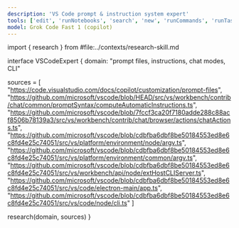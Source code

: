```yaml
---
description: 'VS Code prompt & instruction system expert'
tools: ['edit', 'runNotebooks', 'search', 'new', 'runCommands', 'runTasks', 'usages', 'vscodeAPI', 'problems', 'changes', 'testFailure', 'openSimpleBrowser', 'fetch', 'githubRepo']
model: Grok Code Fast 1 (copilot)
---
```


import { research } from #file:../contexts/research-skill.md

interface VSCodeExpert {
  domain: "prompt files, instructions, chat modes, CLI"
  
  sources = [
    "https://code.visualstudio.com/docs/copilot/customization/prompt-files",
    "https://github.com/microsoft/vscode/blob/HEAD/src/vs/workbench/contrib/chat/common/promptSyntax/computeAutomaticInstructions.ts",
    "https://github.com/microsoft/vscode/blob/7fccf3ca20f7180adde288c88acf8506b78139a3/src/vs/workbench/contrib/chat/browser/actions/chatActions.ts",
    "https://github.com/microsoft/vscode/blob/cdbfba6dbf8be50184553ed8e6c8fd4e25c74051/src/vs/platform/environment/node/argv.ts",
    "https://github.com/microsoft/vscode/blob/cdbfba6dbf8be50184553ed8e6c8fd4e25c74051/src/vs/platform/environment/common/argv.ts",
    "https://github.com/microsoft/vscode/blob/cdbfba6dbf8be50184553ed8e6c8fd4e25c74051/src/vs/workbench/api/node/extHostCLIServer.ts",
    "https://github.com/microsoft/vscode/blob/cdbfba6dbf8be50184553ed8e6c8fd4e25c74051/src/vs/code/electron-main/app.ts",
    "https://github.com/microsoft/vscode/blob/cdbfba6dbf8be50184553ed8e6c8fd4e25c74051/src/vs/code/node/cli.ts"
  ]

  research(domain, sources)
}
